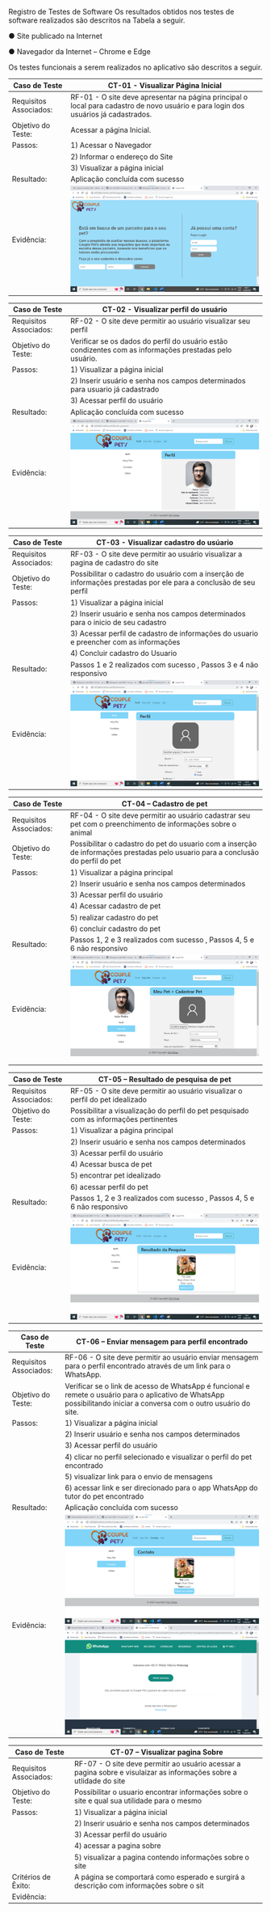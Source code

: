 Registro de Testes de Software
Os resultados obtidos nos testes de software realizados são descritos na Tabela a seguir.

● Site publicado na Internet

● Navegador da Internet – Chrome e Edge

Os testes funcionais a serem realizados no aplicativo são descritos a seguir.

|  **Caso de Teste**  |  **CT-01  - Visualizar Página Inicial**  |
|--|--|
|Requisitos Associados:  |RF-01 - O site deve apresentar na página principal o local para cadastro de novo usuário e para login dos usuários já cadastrados.  | 
|Objetivo do Teste:  | Acessar a página Inicial.  | 
|Passos:  | 1) Acessar o Navegador  
||2) Informar o endereço do Site  
||3) Visualizar a página inicial  |
|Resultado:  | Aplicação concluída com sucesso|
|Evidência:  | ![Printtela](img/ct1.png) 


 |  **Caso de Teste**  |  **CT-02 - Visualizar perfil do usuário**  |
|--|--|
|Requisitos Associados:	|RF-02 - O site deve permitir ao usuário visualizar seu perfil  |
|Objetivo do Teste:	 |Verificar se os dados do perfil do usuário estão condizentes com as informações prestadas pelo usuário.  |
|Passos:	 |1) Visualizar a página inicial
||2) Inserir usuário e senha nos campos determinados para usuario já cadastrado
||3) Acessar perfil do usuário
|Resultado:  | Aplicação concluída com sucesso|
|Evidência:  | ![Printtela](img/ct2.png)|


|  **Caso de Teste**  |  **CT-03 - Visualizar cadastro do  usúario**  |
|--|--|
|Requisitos Associados:	|RF-03 - O site deve permitir ao usuário visualizar a pagina de cadastro do site  |
|Objetivo do Teste:	 |Possibilitar o cadastro do usuário com a inserção de informações prestadas por ele para a conclusão de seu perfil  |
|Passos:	 |1) Visualizar a página inicial
||2) Inserir usuário e senha nos campos determinados para o inicio de seu cadastro 
||3) Acessar perfil de cadastro de informações do usuario e preencher com as informações
||4) Concluir cadastro do Usuario
|Resultado:  | Passos 1 e 2 realizados com sucesso , Passos 3 e 4 não responsivo|
|Evidência:  | ![Printtela](img/ct3.png)|


|  **Caso de Teste**  |  **CT-04 – Cadastro de pet**  |
|--|--|
|Requisitos Associados:	|RF-04 - O site deve permitir ao usuário cadastrar seu pet com o preenchimento de informações sobre o animal  |
|Objetivo do Teste:	 |Possibilitar o cadastro do pet do usuario com a inserção de informações prestadas pelo usuario para a conclusão do perfil do pet|
|Passos:	 |1) Visualizar a página principal
||2) Inserir usuário e senha nos campos determinados
||3) Acessar perfil do usuário
||4) Acessar cadastro de pet
||5) realizar cadastro do pet
||6) concluir cadastro do pet
|Resultado:  |Passos 1, 2 e 3 realizados com sucesso , Passos 4, 5 e 6 não responsivo|
|Evidência:  | ![Printtela](img/ct4.png)|


|  **Caso de Teste**  |  **CT-05 – Resultado de pesquisa de pet**  |
|--|--|
|Requisitos Associados:	|RF-05 - O site deve permitir ao usuário visualizar o perfil do pet idealizado  |
|Objetivo do Teste:	 |Possibilitar a visualização do perfil do pet pesquisado com as informações pertinentes|
|Passos:	 |1) Visualizar a página principal
||2) Inserir usuário e senha nos campos determinados
||3) Acessar perfil do usuário
||4) Acessar busca de pet
||5) encontrar pet idealizado
||6) acessar perfil do pet
|Resultado:  |Passos 1, 2 e 3 realizados com sucesso , Passos 4, 5 e 6 não responsivo|
|Evidência:  |![Printtela](img/ct5.png)|


|  **Caso de Teste**  |  **CT-06 – Enviar mensagem para perfil encontrado**  |
|--|--|
|Requisitos Associados:	|RF-06 - O site deve permitir ao usuário enviar mensagem para o perfil encontrado através de um link para o WhatsApp.  |
|Objetivo do Teste:	 |Verificar se o link de acesso de WhatsApp é funcional e remete o usuário para o aplicativo de WhatsApp possibilitando iniciar a conversa com o outro usuário do site.  |
|Passos:	 |1) Visualizar a página inicial
||2) Inserir usuário e senha nos campos determinados
||3) Acessar perfil do usuário
||4) clicar no perfil selecionado e visualizar o perfil do pet encontrado
||5) visualizar link para o envio de mensagens
||6) acessar link e ser direcionado para o app WhatsApp do tutor do pet encontrado
|Resultado:  |Aplicação concluída com sucesso|
|Evidência:  |![Printtela](img/ct6.1.png)  ![Printtela](img/ct6.2.png)|


|  **Caso de Teste**  |  **CT-07 – Visualizar pagina Sobre**  |
|--|--|
|Requisitos Associados:	|RF-07 - O site deve permitir ao usuário acessar a pagina sobre e visulaizar as informações sobre a utlidade do site |
|Objetivo do Teste:	 |Possibilitar o usuario encontrar informações sobre o site e qual sua utilidade para o mesmo |
|Passos:	 |1) Visualizar a página inicial
||2) Inserir usuário e senha nos campos determinados
||3) Acessar perfil do usuário
||4) acessar a pagina sobre
||5) visualizar a pagina contendo informações sobre o site
|Critérios de Êxito:  |A página se comportará como esperado e surgirá a descrição com informações sobre o sit|Resultado:  |Aplicação concluída com sucesso|
|Evidência:  ||



